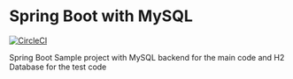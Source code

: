 # Spring Boot with MySQL
[![CircleCI](https://circleci.com/gh/Brihaspathee/mysql-demo/tree/master.svg?style=svg)](https://circleci.com/gh/Brihaspathee/mysql-demo/tree/master)

Spring Boot Sample project with MySQL backend for the main code and H2 Database for the test code
